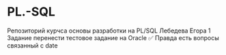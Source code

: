 # PL.-SQL
Репозиторий курчса основы разработки на PL/SQL Лебедева Егора
1 Задание перенести тестовое задание на Oracle ✅
Правда есть вопросы связанный с date
